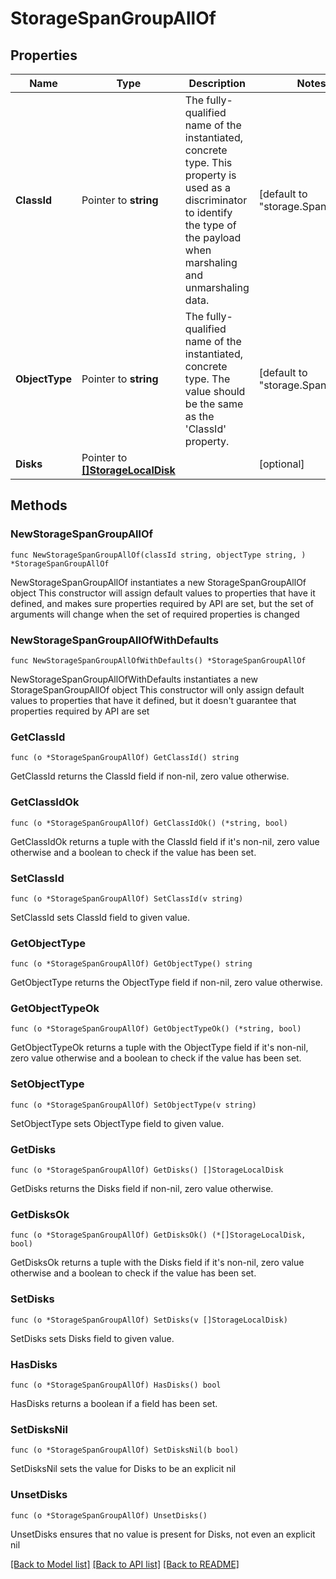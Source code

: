 # StorageSpanGroupAllOf

## Properties

Name | Type | Description | Notes
------------ | ------------- | ------------- | -------------
**ClassId** | Pointer to **string** | The fully-qualified name of the instantiated, concrete type. This property is used as a discriminator to identify the type of the payload when marshaling and unmarshaling data. | [default to "storage.SpanGroup"]
**ObjectType** | Pointer to **string** | The fully-qualified name of the instantiated, concrete type. The value should be the same as the &#39;ClassId&#39; property. | [default to "storage.SpanGroup"]
**Disks** | Pointer to [**[]StorageLocalDisk**](StorageLocalDisk.md) |  | [optional] 

## Methods

### NewStorageSpanGroupAllOf

`func NewStorageSpanGroupAllOf(classId string, objectType string, ) *StorageSpanGroupAllOf`

NewStorageSpanGroupAllOf instantiates a new StorageSpanGroupAllOf object
This constructor will assign default values to properties that have it defined,
and makes sure properties required by API are set, but the set of arguments
will change when the set of required properties is changed

### NewStorageSpanGroupAllOfWithDefaults

`func NewStorageSpanGroupAllOfWithDefaults() *StorageSpanGroupAllOf`

NewStorageSpanGroupAllOfWithDefaults instantiates a new StorageSpanGroupAllOf object
This constructor will only assign default values to properties that have it defined,
but it doesn't guarantee that properties required by API are set

### GetClassId

`func (o *StorageSpanGroupAllOf) GetClassId() string`

GetClassId returns the ClassId field if non-nil, zero value otherwise.

### GetClassIdOk

`func (o *StorageSpanGroupAllOf) GetClassIdOk() (*string, bool)`

GetClassIdOk returns a tuple with the ClassId field if it's non-nil, zero value otherwise
and a boolean to check if the value has been set.

### SetClassId

`func (o *StorageSpanGroupAllOf) SetClassId(v string)`

SetClassId sets ClassId field to given value.


### GetObjectType

`func (o *StorageSpanGroupAllOf) GetObjectType() string`

GetObjectType returns the ObjectType field if non-nil, zero value otherwise.

### GetObjectTypeOk

`func (o *StorageSpanGroupAllOf) GetObjectTypeOk() (*string, bool)`

GetObjectTypeOk returns a tuple with the ObjectType field if it's non-nil, zero value otherwise
and a boolean to check if the value has been set.

### SetObjectType

`func (o *StorageSpanGroupAllOf) SetObjectType(v string)`

SetObjectType sets ObjectType field to given value.


### GetDisks

`func (o *StorageSpanGroupAllOf) GetDisks() []StorageLocalDisk`

GetDisks returns the Disks field if non-nil, zero value otherwise.

### GetDisksOk

`func (o *StorageSpanGroupAllOf) GetDisksOk() (*[]StorageLocalDisk, bool)`

GetDisksOk returns a tuple with the Disks field if it's non-nil, zero value otherwise
and a boolean to check if the value has been set.

### SetDisks

`func (o *StorageSpanGroupAllOf) SetDisks(v []StorageLocalDisk)`

SetDisks sets Disks field to given value.

### HasDisks

`func (o *StorageSpanGroupAllOf) HasDisks() bool`

HasDisks returns a boolean if a field has been set.

### SetDisksNil

`func (o *StorageSpanGroupAllOf) SetDisksNil(b bool)`

 SetDisksNil sets the value for Disks to be an explicit nil

### UnsetDisks
`func (o *StorageSpanGroupAllOf) UnsetDisks()`

UnsetDisks ensures that no value is present for Disks, not even an explicit nil

[[Back to Model list]](../README.md#documentation-for-models) [[Back to API list]](../README.md#documentation-for-api-endpoints) [[Back to README]](../README.md)


